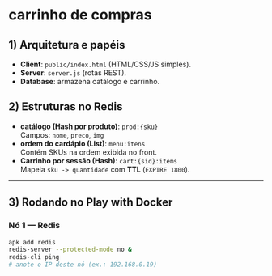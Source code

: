 # carrinho de compras
## 1) Arquitetura e papéis
- **Client**: `public/index.html` (HTML/CSS/JS simples).
- **Server**: `server.js` (rotas REST).
- **Database**: armazena catálogo e carrinho.

## 2) Estruturas no Redis 
- **catálogo (Hash por produto)**: `prod:{sku}`  
  Campos: `nome`, `preco`, `img`  
- **ordem do cardápio (List)**: `menu:itens`  
  Contém SKUs na ordem exibida no front.
- **Carrinho por sessão (Hash)**: `cart:{sid}:items`  
  Mapeia `sku -> quantidade` com **TTL** (`EXPIRE 1800`).

---
## 3) Rodando no Play with Docker

### Nó 1 — Redis
```sh
apk add redis
redis-server --protected-mode no &
redis-cli ping
# anote o IP deste nó (ex.: 192.168.0.19)
